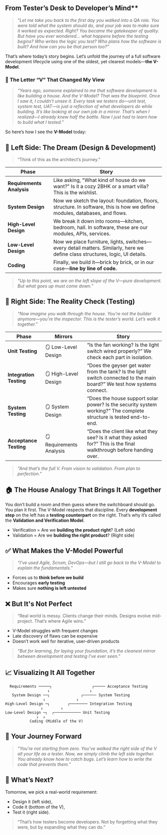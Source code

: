 ## From Tester’s Desk to Developer’s Mind**

> *“Let me take you back to the first day you walked into a QA role. You were told what the system should do, and your job was to make sure it worked as expected. Right? You became the gatekeeper of quality. But have you ever wondered… what happens *before* the testing begins? Who writes the logic you test? Who plans how the software is built? And how can *you* be that person too?”*

That’s where today’s story begins. Let’s unfold the journey of a full software development lifecycle using one of the oldest, yet clearest models—**the V-Model**.

### 🔺 **The Letter “V” That Changed My View**

> *“Years ago, someone explained to me that software development is like building a house. And the V-Model? That was the blueprint. Once I saw it, I couldn’t unsee it. Every task we testers do—unit test, system test, UAT—is just a reflection of what developers do while building. It’s like looking at our own job in a mirror. That’s when I realized—I already knew half the battle. Now I just had to learn how to build what I tested.”*

So here’s how I see the **V-Model** today:

## 📘 **Left Side: The Dream (Design & Development)**

> “Think of this as the architect’s journey.”

| Phase                     | Story                                                                                                                         |
| ------------------------- | ----------------------------------------------------------------------------------------------------------------------------- |
| **Requirements Analysis** | Like asking, "What kind of house do we want?" Is it a cozy 2BHK or a smart villa? This is the wishlist.                       |
| **System Design**         | Now we sketch the layout: foundation, floors, structure. In software, this is how we define modules, databases, and flows.    |
| **High-Level Design**     | We break it down into rooms—kitchen, bedroom, hall. In software, these are our modules, APIs, services.                       |
| **Low-Level Design**      | Now we place furniture, lights, switches—every detail matters. Similarly, here we define class structures, logic, UI details. |
| **Coding**                | Finally, we build it—brick by brick, or in our case—**line by line of code.**                                                 |

> *“Up to this point, we are on the left slope of the V—pure development. But what goes up must come down.”*


## 📗 **Right Side: The Reality Check (Testing)**

> *“Now imagine you walk through the house. You’re not the builder anymore—you’re the inspector. This is the tester’s world. Let’s walk it together.”*

| Phase                   | Mirrors                  | Story                                                                                                                    |
| ----------------------- | ------------------------ | ------------------------------------------------------------------------------------------------------------------------ |
| **Unit Testing**        | 🪞 Low-Level Design      | “Is the fan working? Is the light switch wired properly?” We check each part in isolation.                               |
| **Integration Testing** | 🪞 High-Level Design     | “Does the geyser get water from the tank? Is the light switch connected to the main board?” We test how systems connect. |
| **System Testing**      | 🪞 System Design         | “Does the house support solar power? Is the security system working?” The complete structure is tested end-to-end.       |
| **Acceptance Testing**  | 🪞 Requirements Analysis | “Does the client like what they see? Is it what they asked for?” This is the final walkthrough before handing over.      |

> *“And that’s the full V. From vision to validation. From plan to perfection.”*


## 🏠 **The House Analogy That Brings It All Together**

You don’t build a room and then guess where the switchboard should go. You plan it first. The V-Model respects that discipline. Every **development step** on the left has a **testing counterpart** on the right. That’s why it’s called the **Validation and Verification Model**.

* Verification = Are we **building the product right**? (Left side)
* Validation = Are we **building the right product**? (Right side)


## ✅ **What Makes the V-Model Powerful**

> *“I’ve used Agile, Scrum, DevOps—but I still go back to the V-Model to explain the fundamentals.”*

* Forces us to **think before we build**
* Encourages **early testing**
* Makes sure **nothing is left untested**


## ❌ **But It's Not Perfect**

> “Real world is messy. Clients change their minds. Designs evolve mid-project. That’s where Agile wins.”

* V-Model struggles with frequent changes
* Late discovery of flaws can be expensive
* Doesn’t work well for iterative, user-driven products

> *“But for learning, for laying your foundation, it’s the cleanest mirror between development and testing I’ve ever seen.”*


## 📈 **Visualizing It All Together**

```
  Requirements ─────┐                  ┌───── Acceptance Testing
                   ↓                  ↓
   System Design ──┐              ┌────── System Testing
                 ↓              ↓
High-Level Design ─┐        ┌──────── Integration Testing
                ↓        ↓
Low-Level Design ─┐  ┌──────────── Unit Testing
              ↓  ↓
           Coding (Middle of the V)
```

## 👣 **Your Journey Forward**

> *“You’re not starting from zero. You’ve walked the right side of the V all your life as a tester. Now, we simply climb the left side together. You already know how to catch bugs. Let’s learn how to write the code that prevents them.”*


## 🎯 What’s Next?

Tomorrow, we pick a real-world requirement:

* Design it (left side),
* Code it (bottom of the V),
* Test it (right side).

> “That’s how testers become developers. Not by forgetting what they were, but by expanding what they can do.”

 
